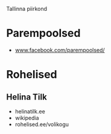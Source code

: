 
Tallinna piirkond

# Parempoolsed

- www.facebook.com/parempoolsed/


# Rohelised 

## Helina Tilk

- helinatilk.ee
- wikipedia
- rohelised.ee/volikogu


  

